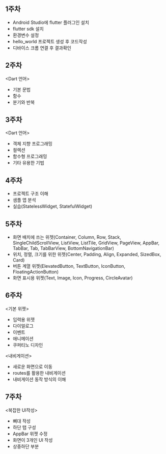 <h2>1주차</h2>

- Android Studio에 flutter 플러그인 설치
- flutter sdk 설치
- 환경변수 설정
- hello_world 프로젝트 생성 후 코드작성
- 디바이스 크롬 연결 후 결과확인

<h2>2주차</h2>

<Dart 언어>
- 기본 문법
- 함수
- 분기와 반복

<h2>3주차</h2>

<Dart 언어>
- 객체 지향 프로그래밍
- 컬렉션
- 함수형 프로그래밍
- 기타 유용한 기법
  
<h2>4주차</h2>

- 프로젝트 구조 이해
- 샘플 앱 분석
- 실습(StatelessWidget, StatefulWidget)

<h2>5주차</h2>

- 화면 배치에 쓰는 위젯(Container, Column, Row, Stack, SingleChildScrollView, ListView, ListTile, GridView, PageView, AppBar, TabBar, Tab, TabBarView, BottomNavigationBar)
- 위치, 정렬, 크기를 위한 위젯(Center, Padding, Align, Expanded, SizedBox, Card)
- 버튼 계열 위젯(ElevatedButton, TextButton, IconButton, FloatingActionButton)
- 화면 표시용 위젯(Text, Image, Icon, Progress, CircleAvatar)

<h2>6주차</h2>

<기본 위젯>
- 입력용 위젯
- 다이얼로그
- 이벤트
- 애니메이션
- 쿠퍼티노 디자인

<내비게이션>
- 새로운 화면으로 이동
- routes를 활용한 내비게이션
- 내비게이션 동작 방식의 이해

<h2>7주차</h2>

<복잡한 UI작성>
- 뼈대 작성
- 하단 탭 구성
- AppBar 위젯 수정
- 화면이 3개인 UI 작성
- 상중하단 부분

  
